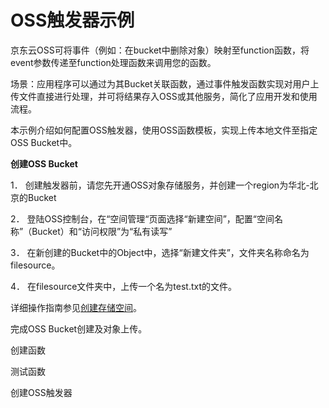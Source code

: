 # OSS触发器示例

京东云OSS可将事件（例如：在bucket中删除对象）映射至function函数，将event参数传递至function处理函数来调用您的函数。

场景：应用程序可以通过为其Bucket关联函数，通过事件触发函数实现对用户上传文件直接进行处理，并可将结果存入OSS或其他服务，简化了应用开发和使用流程。

本示例介绍如何配置OSS触发器，使用OSS函数模板，实现上传本地文件至指定OSS Bucket中。

 
**创建OSS Bucket**

1．   创建触发器前，请您先开通OSS对象存储服务，并创建一个region为华北-北京的Bucket

2．   登陆OSS控制台，在“空间管理“页面选择“新建空间”，配置“空间名称”（Bucket）和“访问权限”为“私有读写”

3．   在新创建的Bucket中的Object中，选择“新建文件夹”，文件夹名称命名为filesource。

4．   在filesource文件夹中，上传一个名为test.txt的文件。

详细操作指南参见[创建存储空间](../../../../../documentation/Storage-and-CDN/Object-Storage-Service/Operation-Guide/Manage-Bucket/Create-Bucket-2.md )。

完成OSS Bucket创建及对象上传。

 

创建函数

 

 

 

测试函数

 

创建OSS触发器
